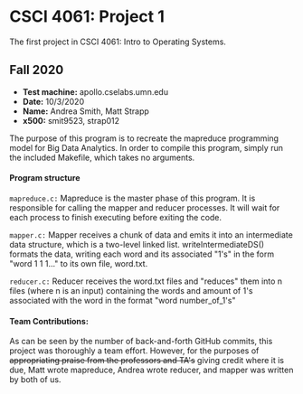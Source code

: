 # CSCI 4061: Project 1

The first project in CSCI 4061: Intro to Operating Systems.

## Fall 2020

- **Test machine:** apollo.cselabs.umn.edu
- **Date:** 10/3/2020
- **Name:** Andrea Smith, Matt Strapp
- **x500:** smit9523, strap012

The purpose of this program is to recreate the mapreduce programming model for Big Data Analytics. In order to compile this program, simply run the included Makefile, which takes no arguments.

#### Program structure

```mapreduce.c:```
Mapreduce is the master phase of this program. It is responsible for calling the mapper and reducer processes. It will wait for each process to finish executing before exiting the code.

```mapper.c:```
 Mapper receives a chunk of data and emits it into an intermediate data structure, which is a two-level linked list. writeIntermediateDS() formats the data, writing each word and its associated "1's" in the form "word 1 1 1..." to its own file, word.txt.

```reducer.c:```
Reducer receives the word.txt files and "reduces" them into n files (where n is an input) containing the words and amount of 1's associated with the word in the format "word number_of_1's"

#### Team Contributions:

As can be seen by the number of back-and-forth GitHub commits, this project was thoroughly a team effort. However, for the purposes of ~~appropriating praise from the professors and TA's~~ giving credit where it is due, Matt wrote mapreduce, Andrea wrote reducer, and mapper was written by both of us.

